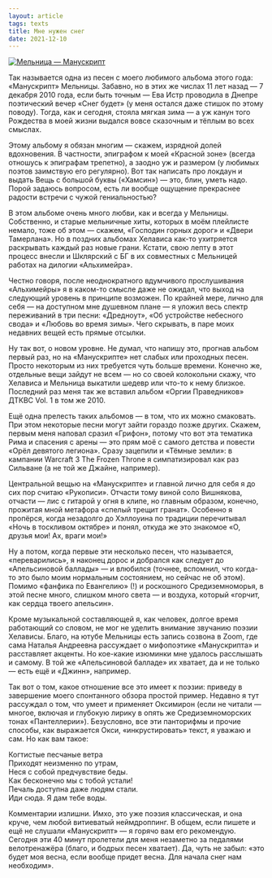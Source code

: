 ```yaml
---
layout: article
tags: texts
title: Мне нужен снег
date: 2021-12-10
---
```


[![Мельница — Манускрипт](https://img.youtube.com/vi/y-aQjLhwCfM/maxresdefault.jpg)](https://www.youtube.com/watch?v=-y-aQjLhwCfM)

Так называется одна из песен с моего любимого альбома этого года: «Манускрипт» Мельницы. Забавно, но в этих же числах 11 лет назад — 7 декабря 2010 года, если быть точным — Ева Истр проводила в Днепре поэтический вечер «Снег будет» (у меня остался даже стишок по этому поводу). Тогда, как и сегодня, стояла мягкая зима — а уж канун того Рождества в моей жизни выдался вовсе сказочным и тёплым во всех смыслах.

Этому альбому я обязан многим — скажем, изрядной долей вдохновения. В частности, эпиграфом к моей «Красной зоне» (всегда отношусь к эпиграфам трепетно), а заодно уж и размером (у любимых поэтов заимствую его регулярно). Вот так написать про локдаун и выдать Вещь с большой буквы («Хамсин») — это, блин, уметь надо. Порой задаюсь вопросом, есть ли вообще ощущение прекраснее радости встречи с чужой гениальностью?

В этом альбоме очень много любви, как и всегда у Мельницы. Собственно, и старые мельничные хиты, которых в моём плейлисте немало, тоже об этом — скажем, «Господин горных дорог» и «Двери Тамерлана». Но в поздних альбомах Хелависа как-то ухитряется раскрывать каждый раз новые грани. Кстати, свою лепту в этот процесс внесли и Шклярский с БГ в их совместных с Мельницей работах на дилогии «Альхимейра».

Честно говоря, после неоднократного вдумчивого прослушивания «Альхимейры» я в каком-то смысле даже не ожидал, что выход на следующий уровень в принципе возможен. По крайней мере, лично для себя — на доступном мне душевном плане — я уложил весь спектр переживаний в три песни: «Дредноут», «Об устройстве небесного свода» и «Любовь во время зимы». Чего скрывать, в паре моих недавних вещей есть прямые отсылки.

Ну так вот, о новом уровне. Не думал, что напишу это, прогнав альбом первый раз, но на «Манускрипте» нет слабых или проходных песен. Просто некоторым из них требуется чуть больше времени. Конечно же, отдельные вещи зайдут не всем — но со своей колокольни скажу, что Хелависа и Мельница выкатили шедевр или что-то к нему близкое. Последний раз меня так же вставил альбом «Оргии Праведников» ДТКВС Vol. 1 в том же 2010.

Ещё одна прелесть таких альбомов — в том, что их можно смаковать. При этом некоторые песни могут зайти гораздо позже других. Скажем, первым меня наповал сразил «Грифон», потому что вот эта тематика Рима и спасения с арены — это прям моё c самого детства и повести «Орёл девятого легиона». Сразу зацепили и «Тёмные земли»: в кампании Warcraft 3 The Frozen Throne я симпатизировал как раз Сильване (а не той же Джайне, например).

Центральной вещью на «Манускрипте» и главной лично для себя я до сих пор считаю «Рукописи». Отчасти тому виной соло Вишнякова, отчасти — лис с гитарой у огня в клипе, но главным образом, конечно, прожитая мной метафора «спелый трещит гранат». Особенно я пропёрся, когда незадолго до Хэллоуина по традиции перечитывал «Ночь в тоскливом октябре» и понял, откуда же это знакомое «О, друзья мои! Ах, враги мои!»

Ну а потом, когда первые эти несколько песен, что называется, «переварились», я наконец дорос и добрался как следует до «Апельсиновой баллады» — и влюбился (точнее, вспомнил, что когда-то это было моим нормальным состоянием, но сейчас не об этом). Помимо «фанфика по Евангелию» (!) и роскошного Средиземноморья, в этой песне много, слишком много света — и воздуха, который «горчит, как сердца твоего апельсин».

Кроме музыкальной составляющей я, как человек, долгое время работающий со словом, не мог не уделить внимание звучанию поэзии Хелависы. Благо, на ютубе Мельницы есть запись созвона в Zoom, где сама Наталья Андреевна рассуждает о мифопоэтике «Манускрипта» и расставляет акценты. Но кое-какие изюминки мне удалось расслышать и самому. В той же «Апельсиновой балладе» их хватает, да и не только — есть ещё и «Джинн», например.

Так вот о том, какое отношение все это имеет к поэзии: приведу в завершение моего спонтанного обзора простой пример. Недавно я тут рассуждал о том, что умеет и применяет Оксимирон (если не читали — многое, включая и глубокую лирику в опять же Средиземноморских тонах «Пантеллерии»). Безусловно, все эти панторифмы и прочие способы, как выражается Окси, «инкрустировать» текст, я уважаю и сам. Но как вам такое:

Когтистые песчаные ветра<br>
Приходят неизменно по утрам,<br>
Неся с собой предчувствие беды.<br>
Как бесконечно мы с тобой устали!<br>
Печаль доступна даже людям стали.<br>
Иди сюда. Я дам тебе воды.

Комментарии излишни. Имхо, это уже поэзия классическая, и она круче, чем любой витиеватый неймдроппинг. В общем, если пишете и ещё не слушали «Манускрипт» — я горячо вам его рекомендую. Сегодня эти 40 минут пролетели для меня незаметно за педалями велотренажёра (благо, и бодрых песен хватает). Да, чуть не забыл: «это будет моя весна, если вообще придет весна. Для начала снег нам необходим».
